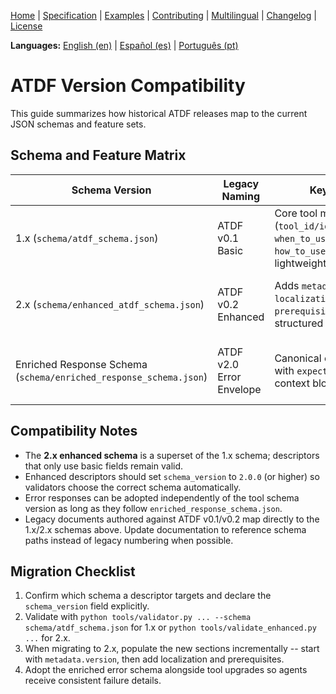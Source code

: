[Home](index.md) | [Specification](specification.md) | [Examples](examples.md) | [Contributing](contributing.md) | [Multilingual](multilingual.md) | [Changelog](changelog.md) | [License](license.md)

**Languages:** [English (en)](version_compatibility.md) | [Español (es)](../es/version_compatibility.md) | [Português (pt)](../pt/version_compatibility.md)

# ATDF Version Compatibility

This guide summarizes how historical ATDF releases map to the current JSON schemas and feature sets.

## Schema and Feature Matrix

| Schema Version | Legacy Naming | Key Features | Recommended Usage |
| --------------- | ------------- | ------------ | ----------------- |
| 1.x (`schema/atdf_schema.json`) | ATDF v0.1 Basic | Core tool metadata (`tool_id/id`, `description`, `when_to_use`, `how_to_use.inputs/outputs`), lightweight error list | Baseline agents that only need declarative tool invocation |
| 2.x (`schema/enhanced_atdf_schema.json`) | ATDF v0.2 Enhanced | Adds `metadata`, `localization`, `prerequisites`, `examples`, structured `feedback` fields | Rich multi-tenant agents, marketplaces, multilingual assistants |
| Enriched Response Schema (`schema/enriched_response_schema.json`) | ATDF v2.0 Error Envelope | Canonical error payload with `expected`, `solution`, context blocks | Any tool returning actionable troubleshooting guidance |

## Compatibility Notes

- The **2.x enhanced schema** is a superset of the 1.x schema; descriptors that only use basic fields remain valid.
- Enhanced descriptors should set `schema_version` to `2.0.0` (or higher) so validators choose the correct schema automatically.
- Error responses can be adopted independently of the tool schema version as long as they follow `enriched_response_schema.json`.
- Legacy documents authored against ATDF v0.1/v0.2 map directly to the 1.x/2.x schemas above. Update documentation to reference schema paths instead of legacy numbering when possible.

## Migration Checklist

1. Confirm which schema a descriptor targets and declare the `schema_version` field explicitly.
2. Validate with `python tools/validator.py ... --schema schema/atdf_schema.json` for 1.x or `python tools/validate_enhanced.py ...` for 2.x.
3. When migrating to 2.x, populate the new sections incrementally -- start with `metadata.version`, then add localization and prerequisites.
4. Adopt the enriched error schema alongside tool upgrades so agents receive consistent failure details.
